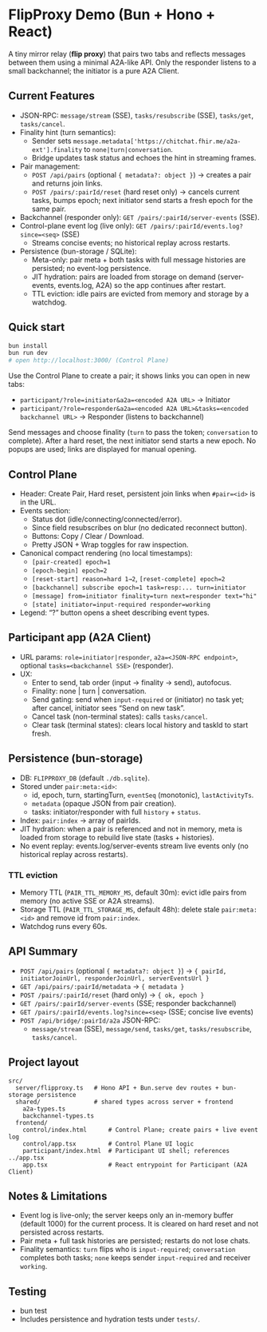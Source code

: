 # FlipProxy Demo (Bun + Hono + React)

A tiny mirror relay (**flip proxy**) that pairs two tabs and reflects messages between them using a minimal A2A-like API. Only the responder listens to a small backchannel; the initiator is a pure A2A Client.

## Current Features
- JSON-RPC: `message/stream` (SSE), `tasks/resubscribe` (SSE), `tasks/get`, `tasks/cancel`.
- Finality hint (turn semantics):
  - Sender sets `message.metadata['https://chitchat.fhir.me/a2a-ext'].finality` to `none|turn|conversation`.
  - Bridge updates task status and echoes the hint in streaming frames.
- Pair management:
  - `POST /api/pairs` (optional `{ metadata?: object }`) → creates a pair and returns join links.
  - `POST /pairs/:pairId/reset` (hard reset only) → cancels current tasks, bumps epoch; next initiator send starts a fresh epoch for the same pair.
- Backchannel (responder only): `GET /pairs/:pairId/server-events` (SSE).
- Control-plane event log (live only): `GET /pairs/:pairId/events.log?since=<seq>` (SSE)
  - Streams concise events; no historical replay across restarts.
- Persistence (bun-storage / SQLite):
  - Meta-only: pair meta + both tasks with full message histories are persisted; no event-log persistence.
  - JIT hydration: pairs are loaded from storage on demand (server-events, events.log, A2A) so the app continues after restart.
  - TTL eviction: idle pairs are evicted from memory and storage by a watchdog.

## Quick start

```bash
bun install
bun run dev
# open http://localhost:3000/ (Control Plane)
```

Use the Control Plane to create a pair; it shows links you can open in new tabs:
- `participant/?role=initiator&a2a=<encoded A2A URL>` → Initiator
- `participant/?role=responder&a2a=<encoded A2A URL>&tasks=<encoded backchannel URL>` → Responder (listens to backchannel)

Send messages and choose finality (`turn` to pass the token; `conversation` to complete). After a hard reset, the next initiator send starts a new epoch. No popups are used; links are displayed for manual opening.

## Control Plane
- Header: Create Pair, Hard reset, persistent join links when `#pair=<id>` is in the URL.
- Events section:
  - Status dot (idle/connecting/connected/error).
  - Since field resubscribes on blur (no dedicated reconnect button).
  - Buttons: Copy / Clear / Download.
  - Pretty JSON + Wrap toggles for raw inspection.
- Canonical compact rendering (no local timestamps):
  - `[pair-created] epoch=1`
  - `[epoch-begin] epoch=2`
  - `[reset-start] reason=hard 1→2`, `[reset-complete] epoch=2`
  - `[backchannel] subscribe epoch=1 task=resp:... turn=initiator`
  - `[message] from=initiator finality=turn next=responder text="hi"`
  - `[state] initiator=input-required responder=working`
- Legend: “?” button opens a sheet describing event types.

## Participant app (A2A Client)
- URL params: `role=initiator|responder`, `a2a=<JSON-RPC endpoint>`, optional `tasks=<backchannel SSE>` (responder).
- UX:
  - Enter to send, tab order (input → finality → send), autofocus.
  - Finality: none | turn | conversation.
  - Send gating: send when `input-required` or (initiator) no task yet; after cancel, initiator sees “Send on new task”.
  - Cancel task (non-terminal states): calls `tasks/cancel`.
  - Clear task (terminal states): clears local history and taskId to start fresh.

## Persistence (bun-storage)
- DB: `FLIPPROXY_DB` (default `./db.sqlite`).
- Stored under `pair:meta:<id>`:
  - id, epoch, turn, startingTurn, `eventSeq` (monotonic), `lastActivityTs`.
  - `metadata` (opaque JSON from pair creation).
  - tasks: initiator/responder with full `history` + `status`.
- Index: `pair:index` → array of pairIds.
- JIT hydration: when a pair is referenced and not in memory, meta is loaded from storage to rebuild live state (tasks + histories).
- No event replay: events.log/server-events stream live events only (no historical replay across restarts).

### TTL eviction
- Memory TTL (`PAIR_TTL_MEMORY_MS`, default 30m): evict idle pairs from memory (no active SSE or A2A streams).
- Storage TTL (`PAIR_TTL_STORAGE_MS`, default 48h): delete stale `pair:meta:<id>` and remove id from `pair:index`.
- Watchdog runs every 60s.

## API Summary
- `POST /api/pairs` (optional `{ metadata?: object }`) → `{ pairId, initiatorJoinUrl, responderJoinUrl, serverEventsUrl }`
- `GET /api/pairs/:pairId/metadata` → `{ metadata }`
- `POST /pairs/:pairId/reset` (hard only) → `{ ok, epoch }`
- `GET /pairs/:pairId/server-events` (SSE; responder backchannel)
- `GET /pairs/:pairId/events.log?since=<seq>` (SSE; concise live events)
- `POST /api/bridge/:pairId/a2a` JSON-RPC:
  - `message/stream` (SSE), `message/send`, `tasks/get`, `tasks/resubscribe`, `tasks/cancel`.

## Project layout
```
src/
  server/flipproxy.ts   # Hono API + Bun.serve dev routes + bun-storage persistence
  shared/               # shared types across server + frontend
    a2a-types.ts
    backchannel-types.ts
  frontend/
    control/index.html      # Control Plane; create pairs + live event log
    control/app.tsx         # Control Plane UI logic
    participant/index.html  # Participant UI shell; references ../app.tsx
    app.tsx                 # React entrypoint for Participant (A2A Client)
```

## Notes & Limitations
- Event log is live-only; the server keeps only an in-memory buffer (default 1000) for the current process. It is cleared on hard reset and not persisted across restarts.
- Pair meta + full task histories are persisted; restarts do not lose chats.
- Finality semantics: `turn` flips who is `input-required`; `conversation` completes both tasks; `none` keeps sender `input-required` and receiver `working`.

## Testing
- bun test
- Includes persistence and hydration tests under `tests/`.
